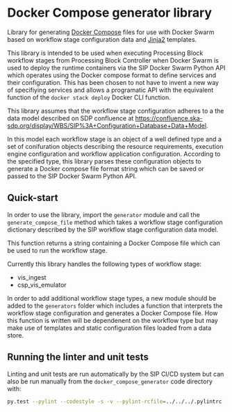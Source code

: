 # Docker Compose generator library

Library for generating
[Docker Compose](https://docs.docker.com/compose/compose-file/) files
for use with Docker Swarm based on workflow stage configuration data
and [Jinja2](http://jinja.pocoo.org/docs/2.10/) templates.

This library is intended to be used when executing Processing Block workflow
stages from Processing Block Controller when Docker Swarm is used
to deploy the runtime containers via the SIP Docker Swarm Python API which
operates using the Docker compose format to define services and their
configuration. This has been chosen to not have to invent a new way of
specifiying services and allows a programatic API with the equivalent function
of the `docker stack deploy` Docker CLI function.

This library assumes that the workflow stage configuration adheres to a the
data model described on SDP confluence at
<https://confluence.ska-sdp.org/display/WBS/SIP%3A+Configuration+Database+Data+Model>.

In this model each workflow stage is an object of a well defined type and
a set of conifuration objects describing the resource requirements,
execution engine configuration and workflow application configuration.
According to the specified type, this library parses these configuration
objects to generate a Docker compose file format string which can be
saved or passed to the SIP Docker Swarm Python API.

## Quick-start

In order to use the library, import the `generator` module and call the
`generate_compose_file` method which takes a workflow stage configuration
dictionary described by the SIP workflow stage configuration data model.

This function returns a string containing a Docker Compose file which can
be used to run the workflow stage.

Currently this library handles the following types of workflow stage:

- vis_ingest
- csp_vis_emulator

In order to add additional workflow stage types, a new module should be added
to the `generators` folder which includes a function that interprets the
workflow stage configuration and generates a Docker Compose file. How this
function is written will be dependenent on the workflow type but may make
use of templates and static configuration files loaded from a data store.

## Running the linter and unit tests

Linting and unit tests are run automatically by the SIP CI/CD system but can
also be run manually from the `docker_compose_generator` code directory with:

```bash
py.test --pylint --codestyle -s -v --pylint-rcfile=../../../.pylintrc .
```
